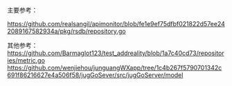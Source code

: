 主要参考：

https://github.com/realsangil/apimonitor/blob/fe1e9ef75dfbf021822d57ee242089167582934a/pkg/rsdb/repository.go


其他参考：
https://github.com/Barmaglot123/test_addreality/blob/1a7c40cd73/repositories/metric.go
https://github.com/wenjiehou/junguangWXapp/tree/1c4b267f5790701342c691f86216627e4a506f58/jugGoSever/src/jugGoServer/model